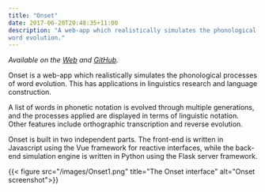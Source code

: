 ```yaml
---
title: "Onset"
date: 2017-06-20T20:48:35+11:00
description: "A web-app which realistically simulates the phonological processes of
word evolution."
---
```


*Available on the [Web](http://onset.cadelwatson.com) and [GitHub](https://github.com/kdelwat/onset).*

Onset is a web-app which realistically simulates the phonological processes of
word evolution. This has applications in linguistics research and language
construction.

A list of words in phonetic notation is evolved through multiple generations,
and the processes applied are displayed in terms of linguistic notation. Other
features include orthographic transcription and reverse evolution.

Onset is built in two independent parts. The front-end is written in Javascript
using the Vue framework for reactive interfaces, while the back-end simulation
engine is written in Python using the Flask server framework.

{{< figure src="/images/Onset1.png" title="The Onset interface" alt="Onset screenshot">}}